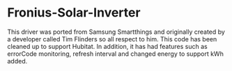 # Fronius-Solar-Inverter

This driver was ported from Samsung Smartthings and originally created by a developer called Tim Flinders so all respect to him. This code has been cleaned up to support Hubitat. In addition, it has had features such as errorCode monitoring, refresh interval and changed energy to support kWh added.

